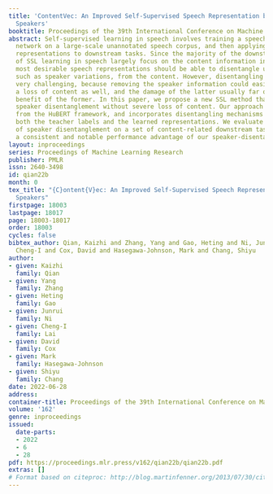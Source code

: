 ```yaml
---
title: 'ContentVec: An Improved Self-Supervised Speech Representation by Disentangling
  Speakers'
booktitle: Proceedings of the 39th International Conference on Machine Learning
abstract: Self-supervised learning in speech involves training a speech representation
  network on a large-scale unannotated speech corpus, and then applying the learned
  representations to downstream tasks. Since the majority of the downstream tasks
  of SSL learning in speech largely focus on the content information in speech, the
  most desirable speech representations should be able to disentangle unwanted variations,
  such as speaker variations, from the content. However, disentangling speakers is
  very challenging, because removing the speaker information could easily result in
  a loss of content as well, and the damage of the latter usually far outweighs the
  benefit of the former. In this paper, we propose a new SSL method that can achieve
  speaker disentanglement without severe loss of content. Our approach is adapted
  from the HuBERT framework, and incorporates disentangling mechanisms to regularize
  both the teacher labels and the learned representations. We evaluate the benefit
  of speaker disentanglement on a set of content-related downstream tasks, and observe
  a consistent and notable performance advantage of our speaker-disentangled representations.
layout: inproceedings
series: Proceedings of Machine Learning Research
publisher: PMLR
issn: 2640-3498
id: qian22b
month: 0
tex_title: "{C}ontent{V}ec: An Improved Self-Supervised Speech Representation by Disentangling
  Speakers"
firstpage: 18003
lastpage: 18017
page: 18003-18017
order: 18003
cycles: false
bibtex_author: Qian, Kaizhi and Zhang, Yang and Gao, Heting and Ni, Junrui and Lai,
  Cheng-I and Cox, David and Hasegawa-Johnson, Mark and Chang, Shiyu
author:
- given: Kaizhi
  family: Qian
- given: Yang
  family: Zhang
- given: Heting
  family: Gao
- given: Junrui
  family: Ni
- given: Cheng-I
  family: Lai
- given: David
  family: Cox
- given: Mark
  family: Hasegawa-Johnson
- given: Shiyu
  family: Chang
date: 2022-06-28
address:
container-title: Proceedings of the 39th International Conference on Machine Learning
volume: '162'
genre: inproceedings
issued:
  date-parts:
  - 2022
  - 6
  - 28
pdf: https://proceedings.mlr.press/v162/qian22b/qian22b.pdf
extras: []
# Format based on citeproc: http://blog.martinfenner.org/2013/07/30/citeproc-yaml-for-bibliographies/
---
```

